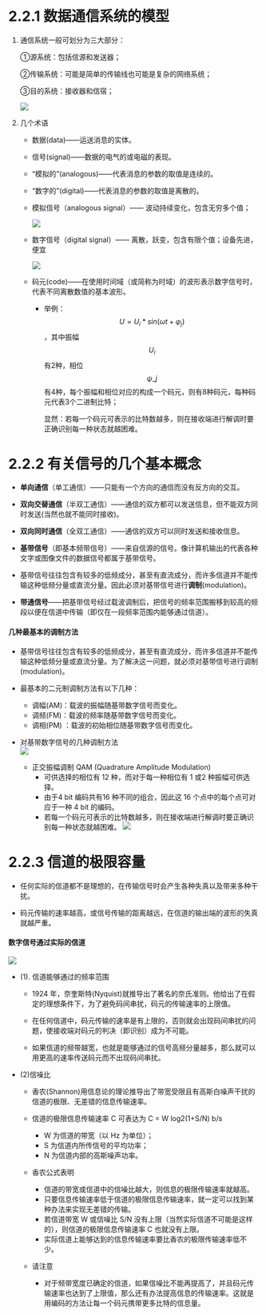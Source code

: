 # 2.2.1 数据通信系统的模型

1. 通信系统一般可划分为三大部分：

   ①源系统：包括信源和发送器；

   ②传输系统：可能是简单的传输线也可能是复杂的网络系统；

   ③目的系统：接收器和信宿；

   ![](/assets/图片30.png)

2. 几个术语

   * 数据\(data\)——运送消息的实体。

   * 信号\(signal\)——数据的电气的或电磁的表现。

   * “模拟的”\(analogous\)——代表消息的参数的取值是连续的。

   * “数字的”\(digital\)——代表消息的参数的取值是离散的。

   * 模拟信号（analogous signal）—— 波动持续变化，包含无穷多个值；

     ![](/assets/模拟信号.png)

   * 数字信号（digital signal）—— 离散，跃变，包含有限个值；设备先进，便宜

     ![](/assets/数字信号.png)

   * 码元\(code\)——在使用时间域（或简称为时域）的波形表示数字信号时，代表不同离散数值的基本波形。

     * 举例：$$U=U_i*sin(ωt+φ_j)$$，其中振幅$$U_i$$有2种，相位$$ψ\_j$$有4种，每个振幅和相位对应的构成一个码元，则有8种码元，每种码元代表3个二进制比特；

       显然：若每一个码元可表示的比特数越多，则在接收端进行解调时要正确识别每一种状态就越困难。

# 2.2.2 有关信号的几个基本概念

* **单向通信**（单工通信）——只能有一个方向的通信而没有反方向的交互。

* **双向交替通信**（半双工通信）——通信的双方都可以发送信息，但不能双方同时发送\(当然也就不能同时接收\)。

* **双向同时通信**（全双工通信）——通信的双方可以同时发送和接收信息。

* **基带信号**（即基本频带信号）——来自信源的信号。像计算机输出的代表各种文字或图像文件的数据信号都属于基带信号。

* 基带信号往往包含有较多的低频成分，甚至有直流成分，而许多信道并不能传输这种低频分量或直流分量。因此必须对基带信号进行**调制**\(modulation\)。

* **带通信号**——把基带信号经过载波调制后，把信号的频率范围搬移到较高的频段以便在信道中传输（即仅在一段频率范围内能够通过信道）。

#### 几种最基本的调制方法

* 基带信号往往包含有较多的低频成分，甚至有直流成分，而许多信道并不能传输这种低频分量或直流分量。为了解决这一问题，就必须对基带信号进行调制\(modulation\)。 
* 最基本的二元制调制方法有以下几种：

  * 调幅\(AM\)：载波的振幅随基带数字信号而变化。 
  * 调频\(FM\)：载波的频率随基带数字信号而变化。
  * 调相\(PM\) ：载波的初始相位随基带数字信号而变化。  

* 对基带数字信号的几种调制方法  
  ![](/assets/图片31.png)

  * 正交振幅调制 QAM \(Quadrature Amplitude Modulation\) 
    * 可供选择的相位有 12 种，而对于每一种相位有 1 或2 种振幅可供选择。
    * 由于4 bit 编码共有16 种不同的组合，因此这 16 个点中的每个点可对应于一种 4 bit 的编码。
    * 若每一个码元可表示的比特数越多，则在接收端进行解调时要正确识别每一种状态就越困难。
      ![](/assets/图片32.png)

# 2.2.3  信道的极限容量

* 任何实际的信道都不是理想的，在传输信号时会产生各种失真以及带来多种干扰。

* 码元传输的速率越高，或信号传输的距离越远，在信道的输出端的波形的失真就越严重。

#### 数字信号通过实际的信道

![](/assets/图片33.png)

* \(1\). 信道能够通过的频率范围

  * 1924 年，奈奎斯特\(Nyquist\)就推导出了著名的奈氏准则。他给出了在假定的理想条件下，为了避免码间串扰，码元的传输速率的上限值。

  * 在任何信道中，码元传输的速率是有上限的，否则就会出现码间串扰的问题，使接收端对码元的判决（即识别）成为不可能。

  * 如果信道的频带越宽，也就是能够通过的信号高频分量越多，那么就可以用更高的速率传送码元而不出现码间串扰。

* \(2\)信噪比

  * 香农\(Shannon\)用信息论的理论推导出了带宽受限且有高斯白噪声干扰的信道的极限、无差错的信息传输速率。

  * 信道的极限信息传输速率 C 可表达为 C = W log2\(1+S/N\) b/s

    * W 为信道的带宽（以 Hz 为单位）；
    * S 为信道内所传信号的平均功率；
    * N 为信道内部的高斯噪声功率。

  * 香农公式表明

    * 信道的带宽或信道中的信噪比越大，则信息的极限传输速率就越高。
    * 只要信息传输速率低于信道的极限信息传输速率，就一定可以找到某种办法来实现无差错的传输。
    * 若信道带宽 W 或信噪比 S/N 没有上限（当然实际信道不可能是这样的），则信道的极限信息传输速率 C 也就没有上限。
    * 实际信道上能够达到的信息传输速率要比香农的极限传输速率低不少。

  * 请注意

    * 对于频带宽度已确定的信道，如果信噪比不能再提高了，并且码元传输速率也达到了上限值，那么还有办法提高信息的传输速率。这就是用编码的方法让每一个码元携带更多比特的信息量。



